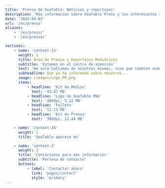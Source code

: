 ```yaml
---
title: 'Prensa de SeaTable: Noticias y reportajes'
description: 'Más información sobre SeaTable Press y los interesantes reportajes que destacan nuestra plataforma y sus aplicaciones.'
date: '2025-04-03'
url: '/es/prensa'
aliases:
    - '/es/press/'
    - '/es/presse/'

sections:
    - name: 'content-23'
      weight: 1
      title: Área de Prensa y Reportajes Mediáticos
      subtitle: 'Estamos en el centro de atención'
      text: 'No solo hablamos de nosotros mismos, sino que también numerosos reportajes mediáticos lo hacen. Puedes encontrarlos todos aquí en nuestra área de prensa. ¿Te gustaría escribir sobre nosotros también? ¡Adelante! [Contáctanos]({{< relref "pages/contact" >}}) para más información.'
      subheadline: Que ya ha informado sobre nosotros...
      image: /images/Logo_PR.png
      items:
          - headline: 'Kit de Medios'
            text: '43.87 MB'
          - headline: 'Logo de SeaTable PNG'
            text: '300dpi, 5.12 MB'
          - headline: 'Folleto'
            text: '12.13 MB'
          - headline: 'Kit de Prensa'
            text: '300dpi, 12.44 MB'

    - name: 'content-24'
      weight: 2
      title: 'SeaTable aparece en'

    - name: 'content-3'
      weight: 3
      title: 'Contáctanos para más información'
      subtitle: 'Persona de contacto'
      buttons:
          - label: 'Contactar ahora'
            link: 'pages/contact'
            style: 'primary'
---
```

